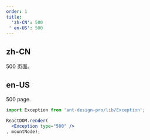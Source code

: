 ```yaml
---
order: 1
title:
  'zh-CN': 500
 ' en-US': 500
---
```


## zh-CN

500 页面。

## en-US

500 page.

````jsx
import Exception from 'ant-design-pro/lib/Exception';

ReactDOM.render(
  <Exception type="500" />
, mountNode);
````
